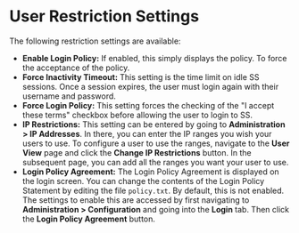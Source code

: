 [title]: # (User Restriction Settings)
[tags]: # (User Restriction)
[priority]: #

# User Restriction Settings

The following restriction settings are available:

- **Enable Login Policy:** If enabled, this simply displays the policy. To force the acceptance of the policy.
- **Force Inactivity Timeout:** This setting is the time limit on idle SS sessions. Once a session expires, the user must login again with their username and password.
- **Force Login Policy:** This setting forces the checking of the "I accept these terms" checkbox before allowing the user to login to SS.
- **IP Restrictions:** This setting can be entered by going to **Administration > IP Addresses**. In there, you can enter the IP ranges you wish your users to use. To configure a user to use the ranges, navigate to the **User View** page and click the **Change IP Restrictions** button. In the subsequent page, you can add all the ranges you want your user to use.
- **Login Policy Agreement:** The Login Policy Agreement is displayed on the login screen. You can change the contents of the Login Policy Statement by editing the file `policy.txt`. By default, this is not enabled. The settings to enable this are accessed by first navigating to **Administration > Configuration** and going into the **Login** tab. Then click the **Login Policy Agreement** button.
